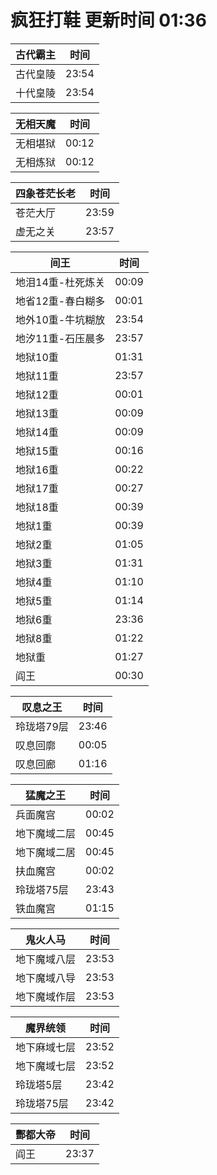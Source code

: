 # 疯狂打鞋 更新时间 01:36

| 古代霸主   | 时间    |
|--------|-------|
| 古代皇陵 | 23:54 |
| 十代皇陵 | 23:54 |

| 无相天魔   | 时间    |
|--------|-------|
| 无相堪狱 | 00:12 |
| 无相炼狱 | 00:12 |

| 四象苍茫长老   | 时间    |
|--------|-------|
| 苍茫大厅 | 23:59 |
| 虚无之关 | 23:57 |

| 间王   | 时间    |
|--------|-------|
| 地泪14重-杜死炼关 | 00:09 |
| 地省12重-春白糊多 | 00:01 |
| 地外10重-牛坑糊放 | 23:54 |
| 地汐11重-石压晨多 | 23:57 |
| 地狱10重 | 01:31 |
| 地狱11重 | 23:57 |
| 地狱12重 | 00:01 |
| 地狱13重 | 00:09 |
| 地狱14重 | 00:09 |
| 地狱15重 | 00:16 |
| 地狱16重 | 00:22 |
| 地狱17重 | 00:27 |
| 地狱18重 | 00:39 |
| 地狱1重 | 00:39 |
| 地狱2重 | 01:05 |
| 地狱3重 | 01:31 |
| 地狱4重 | 01:10 |
| 地狱5重 | 01:14 |
| 地狱6重 | 23:36 |
| 地狱8重 | 01:22 |
| 地狱重 | 01:27 |
| 阎王 | 00:30 |

| 叹息之王   | 时间    |
|--------|-------|
| 玲珑塔79层 | 23:46 |
| 叹息回廓 | 00:05 |
| 叹息回廊 | 01:16 |

| 猛魔之王   | 时间    |
|--------|-------|
| 兵面魔宫 | 00:02 |
| 地下魔域二层 | 00:45 |
| 地下魔域二居 | 00:45 |
| 扶血魔宫 | 00:02 |
| 玲珑塔75层 | 23:43 |
| 铁血魔宫 | 01:15 |

| 鬼火人马   | 时间    |
|--------|-------|
| 地下魔域八层 | 23:53 |
| 地下魔域八导 | 23:53 |
| 地下魔域作层 | 23:53 |

| 魔界统领   | 时间    |
|--------|-------|
| 地下麻域七层 | 23:52 |
| 地下魔域七层 | 23:52 |
| 玲珑塔5层 | 23:42 |
| 玲珑塔75层 | 23:42 |

| 酆都大帝   | 时间    |
|--------|-------|
| 阎王 | 23:37 |